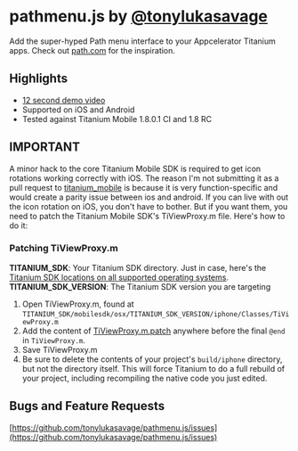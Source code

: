# pathmenu.js by [@tonylukasavage](http://twitter.com/#!/tonylukasavage)

Add the super-hyped Path menu interface to your Appcelerator Titanium apps. Check out [path.com](http://path.com) for the inspiration.

## Highlights

* [12 second demo video](http://www.youtube.com/watch?v=VJrXuNkvkZc)
* Supported on iOS and Android
* Tested against Titanium Mobile 1.8.0.1 CI and 1.8 RC

## IMPORTANT 

A minor hack to the core Titanium Mobile SDK is required to get icon rotations working correctly with iOS. The reason I'm not submitting it as a pull request to [titanium_mobile](https://github.com/appcelerator/titanium_mobile) is because it is very function-specific and would create a parity issue between ios and android. If you can live with out the icon rotation on iOS, you don't have to bother. But if you want them, you need to patch the Titanium Mobile SDK's TiViewProxy.m file. Here's how to do it:

### Patching TiViewProxy.m

**TITANIUM_SDK**: Your Titanium SDK directory. Just in case, here's the [Titanium SDK locations on all supported operating systems](https://wiki.appcelerator.org/display/guides/Installing+Titanium+SDK+Continuous+Builds#InstallingTitaniumSDKContinuousBuilds-ManualInstall).
**TITANIUM_SDK_VERSION**: The Titanium SDK version you are targeting

1. Open TiViewProxy.m, found at `TITANIUM_SDK/mobilesdk/osx/TITANIUM_SDK_VERSION/iphone/Classes/TiViewProxy.m`
2. Add the content of [TiViewProxy.m.patch](https://github.com/tonylukasavage/pathmenu.js/blob/master/patch/TiViewProxy.m.patch) anywhere before the final `@end` in `TiViewProxy.m`.
3. Save TiViewProxy.m
4. Be sure to delete the contents of your project's `build/iphone` directory, but not the directory itself. This will force Titanium to do a full rebuild of your project, including recompiling the native code you just edited.

## Bugs and Feature Requests

[https://github.com/tonylukasavage/pathmenu.js/issues](https://github.com/tonylukasavage/pathmenu.js/issues)